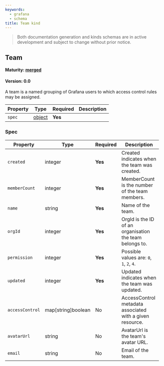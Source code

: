 ```yaml
---
keywords:
  - grafana
  - schema
title: Team kind
---
```

> Both documentation generation and kinds schemas are in active development and subject to change without prior notice.

## Team

#### Maturity: [merged](../../../maturity/#merged)
#### Version: 0.0

A team is a named grouping of Grafana users to which access control rules may be assigned.

| Property | Type            | Required | Description |
|----------|-----------------|----------|-------------|
| `spec`   | [object](#spec) | **Yes**  |             |

### Spec

| Property        | Type               | Required | Description                                              |
|-----------------|--------------------|----------|----------------------------------------------------------|
| `created`       | integer            | **Yes**  | Created indicates when the team was created.             |
| `memberCount`   | integer            | **Yes**  | MemberCount is the number of the team members.           |
| `name`          | string             | **Yes**  | Name of the team.                                        |
| `orgId`         | integer            | **Yes**  | OrgId is the ID of an organisation the team belongs to.  |
| `permission`    | integer            | **Yes**  | Possible values are: `0`, `1`, `2`, `4`.                 |
| `updated`       | integer            | **Yes**  | Updated indicates when the team was updated.             |
| `accessControl` | map[string]boolean | No       | AccessControl metadata associated with a given resource. |
| `avatarUrl`     | string             | No       | AvatarUrl is the team's avatar URL.                      |
| `email`         | string             | No       | Email of the team.                                       |



